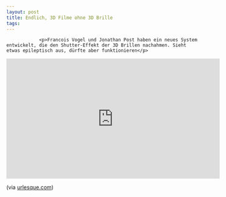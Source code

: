 ```yaml
---
layout: post
title: Endlich, 3D Filme ohne 3D Brille
tags:
---
```



                <p>Francois Vogel und Jonathan Post haben ein neues System entwickelt, die den Shutter-Effekt der 3D Brillen nachahmen. Sieht etwas epileptisch aus, dürfte aber funktionieren</p>
<iframe width="560" height="315" src="https://www.youtube.com/embed/Uef17zOCDb8" frameborder="0" allowfullscreen></iframe>
<p>(via <a href="http://www.urlesque.com/2011/01/18/glassesless-3d-technology-blinking/">urlesque.com</a>)</p>
